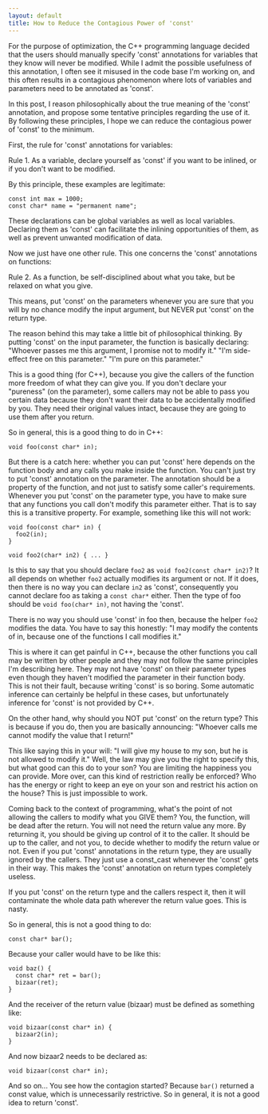 ```yaml
---
layout: default
title: How to Reduce the Contagious Power of 'const'
---
```



For the purpose of optimization, the C++ programming language decided that the users should manually specify 'const' annotations for variables that they know will never be modified. While I admit the possible usefulness of this annotation, I often see it misused in the code base I'm working on, and this often results in a contagious phenomenon where lots of variables and parameters need to be annotated as 'const'.

In this post, I reason philosophically about the true meaning of the 'const' annotation, and propose some tentative principles regarding the use of it. By following these principles, I hope we can reduce the contagious power of 'const' to the minimum.

First, the rule for 'const' annotations for variables:

Rule 1. As a variable, declare yourself as 'const' if you want to be inlined, or if you don't want to be modified.

By this principle, these examples are legitimate:

    const int max = 1000;
    const char* name = "permanent name";

These declarations can be global variables as well as local variables. Declaring them as 'const' can facilitate the inlining opportunities of them, as well as prevent unwanted modification of data.

Now we just have one other rule. This one concerns the 'const' annotations on functions:

Rule 2. As a function, be self-disciplined about what you take, but be relaxed on what you give.

This means, put 'const' on the parameters whenever you are sure that you will by no chance modify the input argument, but NEVER put 'const' on the return type.

The reason behind this may take a little bit of philosophical thinking. By putting 'const' on the input parameter, the function is basically declaring: "Whoever passes me this argument, I promise not to modify it." "I'm side-effect free on this parameter." "I'm pure on this parameter."

This is a good thing (for C++), because you give the callers of the function more freedom of what they can give you. If you don't declare your "pureness" (on the parameter), some callers may not be able to pass you certain data because they don't want their data to be accidentally modified by you. They need their original values intact, because they are going to use them after you return.

So in general, this is a good thing to do in C++:

    void foo(const char* in);

But there is a catch here: whether you can put 'const' here depends on the function body and any calls you make inside the function. You can't just try to put 'const' annotation on the parameter. The annotation should be a property of the function, and not just to satisfy some caller's requirements. Whenever you put 'const' on the parameter type, you have to make sure that any functions you call don't modify this parameter either. That is to say this is a transitive property. For example, something like this will not work:

    void foo(const char* in) {
      foo2(in);
    }

    void foo2(char* in2) { ... }

Is this to say that you should declare `foo2` as  `void foo2(const char* in2)`? It all depends on whether `foo2` actually modifies its argument or not. If it does, then there is no way you can declare `in2` as 'const', consequently you cannot declare foo as taking a `const char*` either. Then the type of foo should be `void foo(char* in)`, not having the 'const'.

There is no way you should use 'const' in foo then, because the helper `foo2` modifies the data. You have to say this honestly: "I may modify the contents of in, because one of the functions I call modifies it."

This is where it can get painful in C++, because the other functions you call may be written by other people and they may not follow the same principles I'm describing here. They may not have 'const' on their parameter types even though they haven't modified the parameter in their function body. This is not their fault, because writing 'const' is so boring. Some automatic inference can certainly be helpful in these cases, but unfortunately inference for 'const' is not provided by C++.

On the other hand, why should you NOT put 'const' on the return type? This is because if you do, then you are basically announcing: "Whoever calls me cannot modify the value that I return!"

This like saying this in your will: "I will give my house to my son, but he is not allowed to modify it." Well, the law may give you the right to specify this, but what good can this do to your son? You are limiting the happiness you can provide. More over, can this kind of restriction really be enforced? Who has the energy or right to keep an eye on your son and restrict his action on the house? This is just impossible to work.

Coming back to the context of programming, what's the point of not allowing the callers to modify what you GIVE them? You, the function, will be dead after the return. You will not need the return value any more. By returning it, you should be giving up control of it to the caller. It should be up to the caller, and not you, to decide whether to modify the return value or not. Even if you put 'const' annotations in the return type, they are usually ignored by the callers. They just use a const_cast whenever the 'const' gets in their way. This makes the 'const' annotation on return types completely useless.

If you put 'const' on the return type and the callers respect it, then it will contaminate the whole data path wherever the return value goes. This is nasty.

So in general, this is not a good thing to do:

    const char* bar();

Because your caller would have to be like this:

    void baz() {
      const char* ret = bar();
      bizaar(ret);
    }    

And the receiver of the return value (bizaar) must be defined as something like:

    void bizaar(const char* in) {
      bizaar2(in);
    }

And now bizaar2 needs to be declared as:

    void bizaar(const char* in);

And so on... You see how the contagion started? Because `bar()` returned a const value, which is unnecessarily restrictive. So in general, it is not a good idea to return 'const'.
